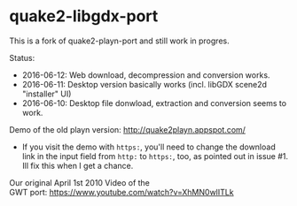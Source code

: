# quake2-libgdx-port

This is a fork of quake2-playn-port and still work in progres.

Status: 

 - 2016-06-12: Web download, decompression and conversion works.
 - 2016-06-11: Desktop version basically works (incl. libGDX scene2d "installer" UI) 
 - 2016-06-10: Desktop file donwload, extraction and conversion seems to work.


Demo of the old playn version: http://quake2playn.appspot.com/ 

- If you visit the demo with `https:`, you'll need to change the download link in the input field from `http:` to `https:`, too, as pointed out in issue #1. Ill fix this when I get a chance.

Our original April 1st 2010 Video of the GWT port: https://www.youtube.com/watch?v=XhMN0wlITLk

